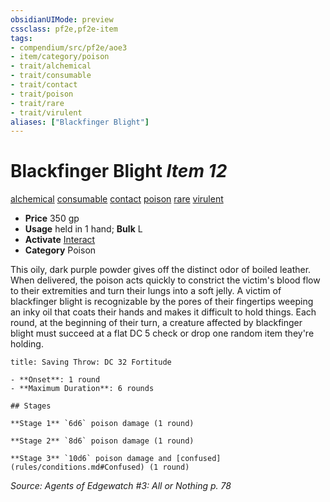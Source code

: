 ```yaml
---
obsidianUIMode: preview
cssclass: pf2e,pf2e-item
tags:
- compendium/src/pf2e/aoe3
- item/category/poison
- trait/alchemical
- trait/consumable
- trait/contact
- trait/poison
- trait/rare
- trait/virulent
aliases: ["Blackfinger Blight"]
---
```

# Blackfinger Blight *Item 12*  
[alchemical](rules/traits/alchemical.md)  [consumable](rules/traits/consumable.md)  [contact](rules/traits/contact.md)  [poison](rules/traits/poison.md)  [rare](rules/traits/rare.md)  [virulent](rules/traits/virulent.md)  

- **Price** 350 gp
- **Usage** held in 1 hand; **Bulk** L
- **Activate** [Interact](rules/actions/interact.md)
- **Category** Poison

This oily, dark purple powder gives off the distinct odor of boiled leather. When delivered, the poison acts quickly to constrict the victim's blood flow to their extremities and turn their lungs into a soft jelly. A victim of blackfinger blight is recognizable by the pores of their fingertips weeping an inky oil that coats their hands and makes it difficult to hold things. Each round, at the beginning of their turn, a creature affected by blackfinger blight must succeed at a flat DC 5 check or drop one random item they're holding.

```ad-inline-affliction
title: Saving Throw: DC 32 Fortitude

- **Onset**: 1 round
- **Maximum Duration**: 6 rounds

## Stages

**Stage 1** `6d6` poison damage (1 round)

**Stage 2** `8d6` poison damage (1 round)

**Stage 3** `10d6` poison damage and [confused](rules/conditions.md#Confused) (1 round)
```

*Source: Agents of Edgewatch #3: All or Nothing p. 78*